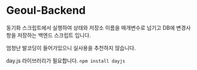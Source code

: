 # Geoul-Backend

동기화 스크립트에서 실행하여 상태와 저장소 이름을 매개변수로 넘기고 DB에 변경사항을 저장하는 백엔드 스크립트 입니다.

엄청난 발코딩이 들어가있으니 실사용을 추천하지 않습니다.

day.js 라이브러리가 필요합니다.
```npm install dayjs```

